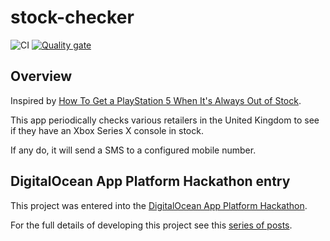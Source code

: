 # stock-checker

![CI](https://github.com/jonjam/stock-checker/workflows/CI/badge.svg?branch=main)
[![Quality gate](https://sonarcloud.io/api/project_badges/quality_gate?project=stock-checker)](https://sonarcloud.io/dashboard?id=stock-checker)

## Overview
Inspired by [How To Get a PlayStation 5 When It's Always Out of Stock](https://dev.to/marisayou/how-to-get-a-playstation-5-when-it-s-always-out-of-stock-5d4i).

This app periodically checks various retailers in the United Kingdom to see if they have an Xbox Series X console in stock. 

If any do, it will send a SMS to a configured mobile number.

## DigitalOcean App Platform Hackathon entry
This project was entered into the [DigitalOcean App Platform Hackathon](https://dev.to/devteam/announcing-the-digitalocean-app-platform-hackathon-on-dev-2i1k).

For the full details of developing this project see this [series of posts](https://dev.to/jonjam/my-golang-journey-part-1-background-and-learning-golang-23ni).